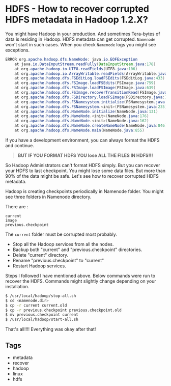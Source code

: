 # HDFS - How to recover corrupted HDFS metadata in Hadoop 1.2.X?

You might have Hadoop in your production. And sometimes Tera-bytes of data is residing in Hadoop. HDFS metadata can get corrupted. `Namenode` won't start in such cases. When you check `Namenode` logs you might see exceptions.

```java
ERROR org.apache.hadoop.dfs.NameNode: java.io.EOFException
    at java.io.DataInputStream.readFully(DataInputStream.java:178)
    at org.apache.hadoop.io.UTF8.readFields(UTF8.java:106)
    at org.apache.hadoop.io.ArrayWritable.readFields(ArrayWritable.java:90)
    at org.apache.hadoop.dfs.FSEditLog.loadFSEdits(FSEditLog.java:433)
    at org.apache.hadoop.dfs.FSImage.loadFSEdits(FSImage.java:759)
    at org.apache.hadoop.dfs.FSImage.loadFSImage(FSImage.java:639)
    at org.apache.hadoop.dfs.FSImage.recoverTransitionRead(FSImage.java:222)
    at org.apache.hadoop.dfs.FSDirectory.loadFSImage(FSDirectory.java:79)
    at org.apache.hadoop.dfs.FSNamesystem.initialize(FSNamesystem.java:254)
    at org.apache.hadoop.dfs.FSNamesystem.<init>(FSNamesystem.java:235)
    at org.apache.hadoop.dfs.NameNode.initialize(NameNode.java:131)
    at org.apache.hadoop.dfs.NameNode.<init>(NameNode.java:176)
    at org.apache.hadoop.dfs.NameNode.<init>(NameNode.java:162)
    at org.apache.hadoop.dfs.NameNode.createNameNode(NameNode.java:846)
    at org.apache.hadoop.dfs.NameNode.main(NameNode.java:855)
 ```

 If you have a development environment, you can always format the HDFS and continue. 

 > **BUT IF YOU FORMAT HDFS YOU lose ALL THE FILES IN HDFS!!!**

 So Hadoop Administrators can't format HDFS simply. But you can recover your HDFS to last checkpoint. You might lose some data files. But more than 90% of the data might be safe. Let's see how to recover corrupted HDFS metadata.

 Hadoop is creating checkpoints periodically in Namenode folder. You might see three folders in Namenode directory. 

There are : 

```
current
image
previous.checkpoint
```

The `current` folder must be corrupted most probably. 


- Stop all the Hadoop services from all the nodes.
- Backup both "current" and "previous.checkpoint" directories. 
- Delete "current" directory. 
- Rename "previous.checkpoint" to "current"
- Restart Hadoop services. 

Steps I followed I have mentioned above. Below commands were run to recover the HDFS. Commands might slightly change depending on your installation.

```bash
$ /usr/local/hadoop/stop-all.sh
$ cd <namenode.dir>
$ cp -r current current.old
$ cp -r previous.checkpoint previous.checkpoint.old
$ mv previous.checkpoint current
$ /usr/local/hadoop/start-all.sh
```

That's all!!!! Everything was okay after that!

## Tags

- metadata
- recover
- hadoop
- linux
- hdfs